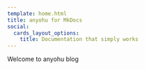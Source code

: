 ```yaml
---
template: home.html
title: anyohu for MkDocs
social:
  cards_layout_options:
    title: Documentation that simply works
---
```


Welcome to anyohu blog
